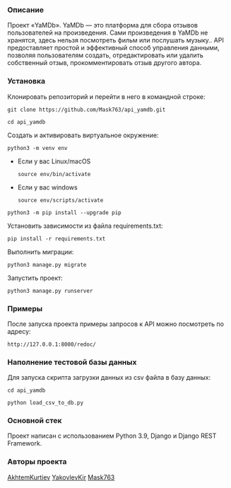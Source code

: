 ### Описание
Проект «YaMDb». YaMDb — это платформа для сбора отзывов пользователей на произведения. Сами произведения в YaMDb не хранятся, здесь нельзя посмотреть фильм или послушать музыку.. API предоставляет простой и эффективный способ управления данными, позволяя пользователям создать, отредактировать или удалить собственный отзыв, прокомментировать отзыв другого автора.
### Установка
Клонировать репозиторий и перейти в него в командной строке:

```
git clone https://github.com/Mask763/api_yamdb.git
```

```
cd api_yamdb
```

Cоздать и активировать виртуальное окружение:

```
python3 -m venv env
```

* Если у вас Linux/macOS

    ```
    source env/bin/activate
    ```

* Если у вас windows

    ```
    source env/scripts/activate
    ```

```
python3 -m pip install --upgrade pip
```

Установить зависимости из файла requirements.txt:

```
pip install -r requirements.txt
```

Выполнить миграции:

```
python3 manage.py migrate
```

Запустить проект:

```
python3 manage.py runserver
```
### Примеры
После запуска проекта примеры запросов к API можно посмотреть по адресу:

```
http://127.0.0.1:8000/redoc/
```
### Наполнение тестовой базы данных
Для запуска скрипта загрузки данных из csv файла в базу данных:
```
cd api_yamdb
```
```
python load_csv_to_db.py
```
### Основной стек
Проект написан с использованием Python 3.9, Django и Django REST Framework.
### Авторы проекта
[AkhtemKurtiev](https://github.com/AkhtemKurtiev)
[YakovlevKir](https://github.com/YakovlevKir)
[Mask763](https://github.com/Mask763)